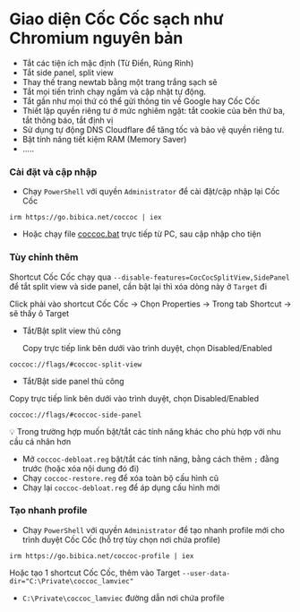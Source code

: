 # Giao diện Cốc Cốc sạch như Chromium nguyên bản

- Tắt các tiện ích mặc định (Từ Điển, Rủng Rỉnh)
- Tắt side panel, split view
- Thay thế trang newtab bằng một trang trắng sạch sẽ
- Tắt mọi tiến trình chạy ngầm và cập nhật tự động.
- Tắt gần như mọi thứ có thể gửi thông tin về Google hay Cốc Cốc
- Thiết lập quyền riêng tư ở mức nghiêm ngặt: tắt cookie của bên thứ ba, tắt thông báo, tắt định vị
- Sử dụng tự động DNS Cloudflare để tăng tốc và bảo vệ quyền riêng tư.
- Bật tính năng tiết kiệm RAM (Memory Saver)
- .....
### Cài đặt và cập nhập
- Chạy `PowerShell` với quyền `Administrator` để cài đặt/cập nhập lại Cốc Cốc
```
irm https://go.bibica.net/coccoc | iex
```
- Hoặc chạy file [coccoc.bat](https://github.com/bibicadotnet/coccoc-debloat/archive/latest.zip) trực tiếp từ PC, sau cập nhập cho tiện
### Tùy chỉnh thêm
Shortcut Cốc Cốc chạy qua `--disable-features=CocCocSplitView,SidePanel` để tắt split view và side panel, cần bật lại thì xóa dòng này ở `Target` đi

Click phải vào shortcut Cốc Cốc -> Chọn Properties  -> Trong tab Shortcut -> sẽ thấy ô Target

- Tắt/Bật split view thủ công

  Copy trực tiếp link bên dưới vào trình duyệt, chọn Disabled/Enabled
```
coccoc://flags/#coccoc-split-view
```
- Tắt/Bật side panel thủ công

Copy trực tiếp link bên dưới vào trình duyệt, chọn Disabled/Enabled
```
coccoc://flags/#coccoc-side-panel
```
💡 Trong trường hợp muốn bặt/tắt các tính năng khác cho phù hợp với nhu cầu cá nhân hơn
- Mở `coccoc-debloat.reg` bật/tắt các tính năng, bằng cách thêm `;` đằng trước (hoặc xóa nội dung đó đi)
- Chạy `coccoc-restore.reg` để xóa toàn bộ cấu hình cũ
- Chạy lại `coccoc-debloat.reg` để áp dụng cấu hình mới

### Tạo nhanh profile
- Chạy `PowerShell` với quyền `Administrator` để tạo nhanh profile mới cho trình duyệt Cốc Cốc (hỗ trợ tùy chọn nơi chứa profile)
```
irm https://go.bibica.net/coccoc-profile | iex
```
Hoặc tạo 1 shortcut Cốc Cốc, thêm vào Target `--user-data-dir="C:\Private\coccoc_lamviec"` 
- `C:\Private\coccoc_lamviec` đường dẫn nơi chứa profile
